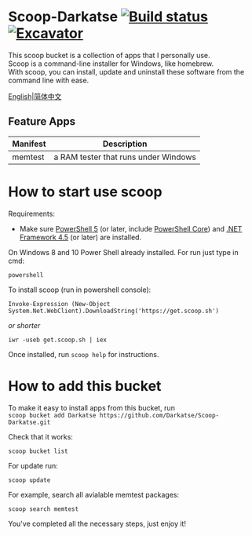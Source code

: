 # Scoop-Darkatse [![Build status](https://img.shields.io/appveyor/ci/Darkatse/Scoop-Darkatse/master.svg?style=popout&logo=appveyor&label=AppVeyor)](https://ci.appveyor.com/project/Darkatse/Scoop-Darkatse/branch/master)[![Excavator](https://github.com/Darkatse/Scoop-Darkatse/workflows/Excavator/badge.svg)](https://github.com/Darkatse/Scoop-Darkatse/actions)


This scoop bucket is a collection of apps that I personally use.  
Scoop is a command-line installer for Windows, like homebrew.  
With scoop, you can install, update and uninstall these software from the command line with ease.

[English](https://github.com/Darkatse/Scoop-Darkatse/blob/master/README.md)|[简体中文](https://github.com/Darkatse/Scoop-Darkatse/blob/master/README_CN.md)  

Feature Apps
------------

| Manifest | Description |
|----------|-------------|
| memtest | a RAM tester that runs under Windows |



How to start use scoop
=====

Requirements:

* Make sure [PowerShell 5](https://aka.ms/wmf5download) (or later, include [PowerShell Core](https://docs.microsoft.com/en-us/powershell/scripting/install/installing-powershell-core-on-windows?view=powershell-6)) and [.NET Framework 4.5](https://www.microsoft.com/net/download) (or later) are installed. 


On Windows 8 and 10 Power Shell already installed.
For run just type in cmd:

    powershell

To install scoop (run in powershell console):

    Invoke-Expression (New-Object System.Net.WebClient).DownloadString('https://get.scoop.sh')  

*or shorter*  

    iwr -useb get.scoop.sh | iex

Once installed, run `scoop help` for instructions.


How to add this bucket
=====

To make it easy to install apps from this bucket, run  
    `scoop bucket add Darkatse https://github.com/Darkatse/Scoop-Darkatse.git`
    
Check that it works:

    scoop bucket list

For update run:

    scoop update
    
For example, search all avialable memtest packages:
    
    scoop search memtest

You've completed all the necessary steps, just enjoy it!
